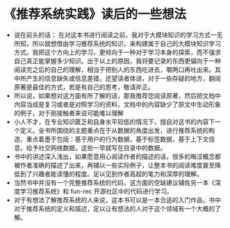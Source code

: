 # 《推荐系统实践》读后的一些想法

- 说在前头的话：
  在对这本书进行阅读之前，我对于大模块知识的学习方式一无所知，所以就想借由学习推荐系统的知识，来构建属于自己的大模块知识学习方式。我把这个方向上的学习，更倾向于一种对于学习本身的探索，而不强求自己真正能掌握多少知识。出于以上的原因，我将要记录的东西更偏向于一种阅读完之后的自己的理解，相当于把别人的东西吃进去，嚼两口再吐出来。其中所产生的信息缺失或信息差错，还望读者体谅，对于一些存疑的地方，翻阅原著是最佳的方式，若是有自己的思考，敬请斧正。
- 所以说，如果想对这方面有所了解的话，那我推荐您阅读原著，然后把文档中内容当成是复习或者是对照学习的资料，文档中的内容缺少了原文中生动形象的例子，对于刚接触者来说可能难以理解
- 小人不才，在专业知识匮乏和自身水平较低的情况下，擅自对这书的内容下一个定义。全书所围绕的主题重点在于从数据的角度出发，进行推荐系统的构造，重点着墨于包括：基于用户的行为数据，基于标签数据，基于上下文信息，给予社交网络数据，这些一早就写在目录中的数据。
- 书中的讲述深入浅出，如果愿意用心阅读作者的描述的话，很多的晦涩概念都被作者准确的描述了出来，再辅以一些实际例子，让整本书的阅读难度甚至降低到了兴趣者能读懂的程度。足以见到作者高超的笔力和深厚的理解。
- 当然书中并没有一个完整推荐系统的代码，这方面的空缺建议辅佐另一本《深度学习推荐系统》和 fun-rec 开源社区中的代码进行学习。
- 对于有想法了解推荐系统的人来说，这本书可以是一本合适的入门作品，书中对于推荐系统的定义和描述，足以让有想法的人对于这个领域有一个大概的了解。
